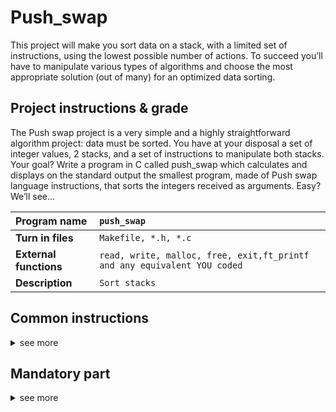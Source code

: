 # Push_swap
This project will make you sort data on a stack, with a limited set of instructions, using the lowest possible number of actions. To succeed you’ll have to manipulate various types of algorithms and choose the most appropriate solution (out of many) for an optimized data sorting.

## Project instructions & grade
The Push swap project is a very simple and a highly straightforward algorithm project:
data must be sorted.
You have at your disposal a set of integer values, 2 stacks, and a set of instructions
to manipulate both stacks.
Your goal? Write a program in C called push_swap which calculates and displays
on the standard output the smallest program, made of Push swap language instructions,
that sorts the integers received as arguments.
Easy?
We’ll see...

|**Program name** | `push_swap` |
|:--- |:--- |
| **Turn in files** | `Makefile, *.h, *.c` |
| **External functions** | `read, write, malloc, free, exit,ft_printf and any equivalent YOU coded` |
| **Description** | `Sort stacks` |

## Common instructions 
<details>
<summary>see more</summary>
  
* Your project must be written in accordance with the Norm. If you have bonus
files/functions, they are included in the norm check and you will receive a 0 if there
is a norm error inside.
* Your functions should not quit unexpectedly (segmentation fault, bus error, double
free, etc) apart from undefined behaviors. If this happens, your project will be
considered non functional and will receive a 0 during the evaluation.
* All heap allocated memory space must be properly freed when necessary. No leaks
will be tolerated.
* If the subject requires it, you must submit a Makefile which will compile your
source files to the required output with the flags -Wall, -Wextra and -Werror, and
your Makefile must not relink.
* Your Makefile must at least contain the rules $(NAME), all, clean, fclean and
re.
* To turn in bonuses to your project, you must include a rule bonus to your Makefile,
which will add all the various headers, librairies or functions that are forbidden on
the main part of the project. Bonuses must be in a different file _bonus.{c/h}.
Mandatory and bonus part evaluation is done separately.
* If your project allows you to use your libft, you must copy its sources and its
associated Makefile in a libft folder with its associated Makefile. Your project’s
Makefile must compile the library by using its Makefile, then compile the project.
* We encourage you to create test programs for your project even though this work
won’t have to be submitted and won’t be graded. It will give you a chance
to easily test your work and your peers’ work. You will find those tests especially
useful during your defence. Indeed, during defence, you are free to use your tests
and/or the tests of the peer you are evaluating.
* Submit your work to your assigned git repository. Only the work in the git repository will be graded. If Deepthought is assigned to grade your work, it will be done
after your peer-evaluations. If an error happens in any section of your work during
Deepthought’s grading, the evaluation will stop.
</details>

## Mandatory part
<details>
<summary>see more</summary>

Your project must comply with the following rules:

* You have to turn in a Makefile which will compile your source files. It must not
relink.
* Global variables are forbidden.
* You have to write a program named push_swap that takes as an argument the stack
a formatted as a list of integers. The first argument should be at the top of the
stack (be careful about the order).
* The program must display the smallest list of instructions possible to sort the stack
a, the smallest number being at the top.
* Instructions must be separated by a ’\n’ and nothing else.
* The goal is to sort the stack with the lowest possible number of operations. During
the evaluation process, the number of instructions found by your program will be
compared against a limit: the maximum number of operations tolerated. If your
program either displays a longer list or if the numbers aren’t sorted properly, your
grade will be 0.
* If no parameters are specified, the program must not display anything and give the
prompt back.
* In case of error, it must display "Error" followed by a ’\n’ on the standard error.
Errors include for example: some arguments aren’t integers, some arguments are
bigger than an integer and/or there are duplicates.
